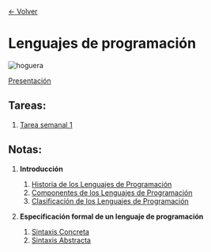 [<- Volver](IndiceDeMaterias.md)
# Lenguajes de programación

![hoguera](../imagenes/hogueraDS.png)

[Presentación](Presentacion-LenguajesProgramacion.md)

## Tareas:

1. [Tarea semanal 1](tareas/LPTarea01.md)

## Notas:

1. **Introducción**
	1. [Historia de los Lenguajes de Programación](apuntes/LPNotaClase01.md)
	2. [Componentes de los Lenguajes de Programación](apuntes/LPNotaClase02.md)
	3. [Clasificación de los Lenguajes de Programación](apuntes/LPNotaClase03.md)

2. **Especificación formal de un lenguaje de programación**
	1. [Sintaxis Concreta](apuntes/LPNotaClase04.md)
	2. [Sintaxis Abstracta](apuntes/LPNotaClase05.md)
